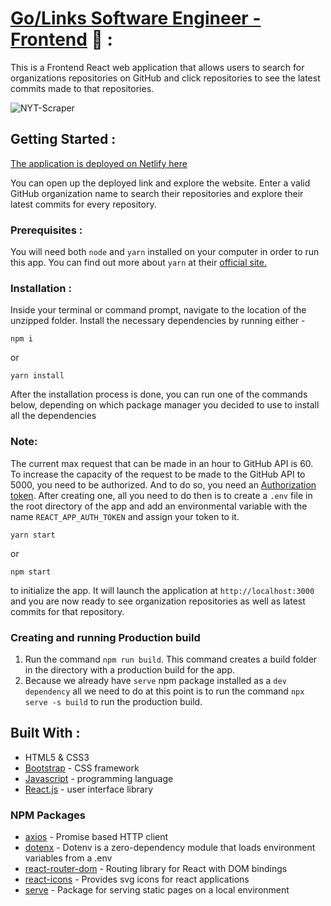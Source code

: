 # [Go/Links Software Engineer - Frontend](#) 🔗 :

This is a Frontend React web application that allows users to search for organizations repositories on GitHub and click repositories to see the latest commits made to that repositories.

![NYT-Scraper](./src/assets/screenrecording.gif)

## Getting Started :

[The application is deployed on Netlify here](https://golinks-take-home.netlify.app/)

You can open up the deployed link and explore the website. Enter a valid GitHub organization name to search their repositories and explore their latest commits for every repository.

### Prerequisites :

You will need both `node` and `yarn` installed on your computer in order to run this app. You can find out more about `yarn` at their [official site.](https://yarnpkg.com/lang/en/docs/install/)

### Installation :

Inside your terminal or command prompt, navigate to the location of the unzipped folder. Install the necessary dependencies by running either -

```
npm i
```

or

```
yarn install
```

After the installation process is done, you can run one of the commands below, depending on which package manager you decided to use to install all the dependencies

### Note:

The current max request that can be made in an hour to GitHub API is 60. To increase the capacity of the request to be made to the GitHub API to 5000, you need to be authorized. And to do so, you need an [Authorization token](https://docs.github.com/en/free-pro-team@latest/github/authenticating-to-github/creating-a-personal-access-token). After creating one, all you need to do then is to create a `.env` file in the root directory of the app and add an environmental variable with the name `REACT_APP_AUTH_TOKEN` and assign your token to it.

```
yarn start
```

or

```
npm start
```

to initialize the app. It will launch the application at `http://localhost:3000` and you are now ready to see organization repositories as well as latest commits for that repository.

### Creating and running Production build

1. Run the command `npm run build`. This command creates a build folder in the directory with a production build for the app.
2. Because we already have `serve` npm package installed as a `dev dependency` all we need to do at this point is to run the command `npx serve -s build` to run the production build.

## Built With :

-   HTML5 & CSS3
-   [Bootstrap](https://getbootstrap.com/) - CSS framework
-   [Javascript](https://www.javascript.com/) - programming language
-   [React.js](https://reactjs.org/) - user interface library

### NPM Packages

-   [axios](https://www.npmjs.com/package/axios) - Promise based HTTP client
-   [dotenx](https://www.npmjs.com/package/dotenv) - Dotenv is a zero-dependency module that loads environment variables from a .env
-   [react-router-dom](https://www.npmjs.com/package/react-router-dom) - Routing library for React with DOM bindings
-   [react-icons](https://www.npmjs.com/package/react-icons) - Provides svg icons for react applications
-   [serve](https://www.npmjs.com/package/serve) - Package for serving static pages on a local environment
